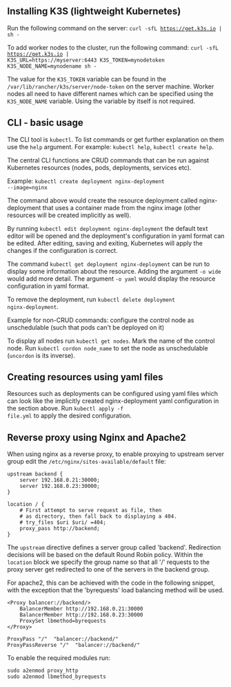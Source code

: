 ## Installing K3S (lightweight Kubernetes)

Run the following command on the server: <code>curl -sfL https://get.k3s.io | sh -</code>

To add worker nodes to the cluster, run the following command: 
<code>curl -sfL https://get.k3s.io | K3S_URL=https://myserver:6443 K3S_TOKEN=mynodetoken K3S_NODE_NAME=mynodename sh -</code>

The value for the <code>K3S_TOKEN</code> variable can be found in the <code>/var/lib/rancher/k3s/server/node-token</code> on the server machine.
Worker nodes all need to have different names which can be specified using the <code>K3S_NODE_NAME</code> variable. Using the variable by itself is not required.

## CLI - basic usage

The CLI tool is <code>kubectl</code>. To list commands or get further explanation on them use the <code>help</code> argument.
For example: <code>kubectl help</code>, <code>kubectl create help</code>.

The central CLI functions are CRUD commands that can be run against Kubernetes resources (nodes, pods, deployments, services etc).

Example: <code>kubectl create deployment nginx-deployment --image=nginx</code>

The command above would create the resource deployment called nginx-deployment that uses a container made from the nginx image (other resources will be created implicitly as well).

By running <code>kubectl edit deployment nginx-deployment</code> the default text editor will be opened and the deployment's configuration in yaml format can be edited. After editing, saving and exiting, Kubernetes will apply the changes if the configuration is correct.

The command <code>kubectl get deployment nginx-deployment</code> can be run to display some information about the resource. Adding the argument <code>-o wide</code> would add more detail. The argument <code>-o yaml</code> would display the resource configuration in yaml format.

To remove the deployment, run <code>kubectl delete deployment nginx-deployment</code>.

Example for non-CRUD commands: configure the control node as unschedulable (such that pods can't be deployed on it)

To display all nodes run <code>kubectl get nodes</code>. Mark the name of the control node. Run <code>kubectl cordon node_name</code> to set the node as unschedulable (<code>uncordon</code> is its inverse).

## Creating resources using yaml files

Resources such as deployments can be configured using yaml files which can look like the implicitly created nginx-deployment yaml configuration in the section above.
Run <code>kubectl apply -f file.yml</code> to apply the desired configuration.

## Reverse proxy using Nginx and Apache2

When using nginx as a reverse proxy, to enable proxying to upstream server group edit the <code>/etc/nginx/sites-available/default</code> file:

```
upstream backend {
    server 192.168.0.21:30000;
    server 192.168.0.23:30000;
}

location / {
    # First attempt to serve request as file, then
    # as directory, then fall back to displaying a 404.
    # try_files $uri $uri/ =404;
    proxy_pass http://backend;
}
```

The <code>upstream</code> directive defines a server group called 'backend'. Redirection decisions will be based on the default Round Robin policy.
Within the <code>location</code> block we specify the group name so that all '/' requests to the proxy server get redirected to one of the servers in the backend group.

For apache2, this can be achieved with the code in the following snippet, with the exception that the 'byrequests' load balancing method will be used.

```
<Proxy balancer://backend/>
    BalancerMember http://192.168.0.21:30000
    BalancerMember http://192.168.0.23:30000
    ProxySet lbmethod=byrequests
</Proxy>

ProxyPass "/"  "balancer://backend/"
ProxyPassReverse "/"  "balancer://backend/"
```

To enable the required modules run: 

```
sudo a2enmod proxy_http
sudo a2enmod lbmethod_byrequests
```